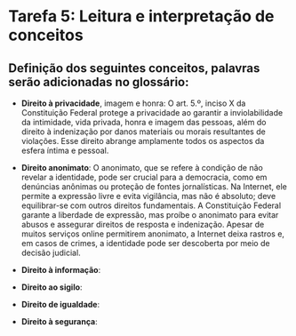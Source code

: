 # Tarefa 5: Leitura e interpretação de conceitos
## Definição dos seguintes conceitos, palavras serão adicionadas no glossário:
  * __Direito à privacidade__, imagem e honra: O art. 5.º, inciso X da Constituição Federal protege a privacidade ao garantir a inviolabilidade da intimidade, vida privada, honra e imagem das pessoas, além do direito à indenização por danos materiais ou morais resultantes de violações. Esse direito abrange amplamente todos os aspectos da esfera íntima e pessoal.
    
  * __Direito anonimato__: O anonimato, que se refere à condição de não revelar a identidade, pode ser crucial para a democracia, como em denúncias anônimas ou proteção de fontes jornalísticas. Na Internet, ele permite a expressão livre e evita vigilância, mas não é absoluto; deve equilibrar-se com outros direitos fundamentais. A Constituição Federal garante a liberdade de expressão, mas proíbe o anonimato para evitar abusos e assegurar direitos de resposta e indenização. Apesar de muitos serviços online permitirem anonimato, a Internet deixa rastros e, em casos de crimes, a identidade pode ser descoberta por meio de decisão judicial.
    
  * __Direito à informação__:
    
  * __Direito ao sigilo__:
    
  * __Direito de igualdade__:
    
  * __Direito à segurança__:
    
